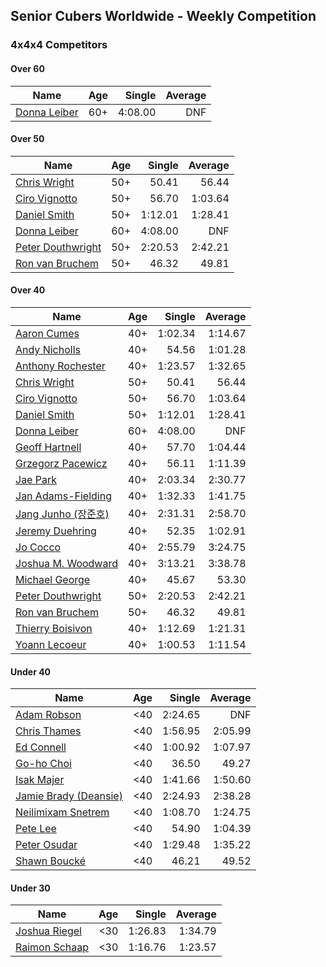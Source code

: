 ## Senior Cubers Worldwide - Weekly Competition
### 4x4x4 Competitors

#### Over 60

| Name | Age | Single | Average |
| -- | :--: | --: | --: |
| [Donna Leiber](../../persons/donna_leiber.md) | 60+ | 4:08.00 | DNF |

#### Over 50

| Name | Age | Single | Average |
| -- | :--: | --: | --: |
| [Chris Wright](../../persons/chris_wright.md) | 50+ | 50.41 | 56.44 |
| [Ciro Vignotto](../../persons/ciro_vignotto.md) | 50+ | 56.70 | 1:03.64 |
| [Daniel Smith](../../persons/daniel_smith.md) | 50+ | 1:12.01 | 1:28.41 |
| [Donna Leiber](../../persons/donna_leiber.md) | 60+ | 4:08.00 | DNF |
| [Peter Douthwright](../../persons/peter_douthwright.md) | 50+ | 2:20.53 | 2:42.21 |
| [Ron van Bruchem](../../persons/ron_van_bruchem.md) | 50+ | 46.32 | 49.81 |

#### Over 40

| Name | Age | Single | Average |
| -- | :--: | --: | --: |
| [Aaron Cumes](../../persons/aaron_cumes.md) | 40+ | 1:02.34 | 1:14.67 |
| [Andy Nicholls](../../persons/andy_nicholls.md) | 40+ | 54.56 | 1:01.28 |
| [Anthony Rochester](../../persons/anthony_rochester.md) | 40+ | 1:23.57 | 1:32.65 |
| [Chris Wright](../../persons/chris_wright.md) | 50+ | 50.41 | 56.44 |
| [Ciro Vignotto](../../persons/ciro_vignotto.md) | 50+ | 56.70 | 1:03.64 |
| [Daniel Smith](../../persons/daniel_smith.md) | 50+ | 1:12.01 | 1:28.41 |
| [Donna Leiber](../../persons/donna_leiber.md) | 60+ | 4:08.00 | DNF |
| [Geoff Hartnell](../../persons/geoff_hartnell.md) | 40+ | 57.70 | 1:04.44 |
| [Grzegorz Pacewicz](../../persons/grzegorz_pacewicz.md) | 40+ | 56.11 | 1:11.39 |
| [Jae Park](../../persons/jae_park.md) | 40+ | 2:03.34 | 2:30.77 |
| [Jan Adams-Fielding](../../persons/jan_adams_fielding.md) | 40+ | 1:32.33 | 1:41.75 |
| [Jang Junho (장준호)](../../persons/jang_junho.md) | 40+ | 2:31.31 | 2:58.70 |
| [Jeremy Duehring](../../persons/jeremy_duehring.md) | 40+ | 52.35 | 1:02.91 |
| [Jo Cocco](../../persons/jo_cocco.md) | 40+ | 2:55.79 | 3:24.75 |
| [Joshua M. Woodward](../../persons/joshua_m_woodward.md) | 40+ | 3:13.21 | 3:38.78 |
| [Michael George](../../persons/michael_george.md) | 40+ | 45.67 | 53.30 |
| [Peter Douthwright](../../persons/peter_douthwright.md) | 50+ | 2:20.53 | 2:42.21 |
| [Ron van Bruchem](../../persons/ron_van_bruchem.md) | 50+ | 46.32 | 49.81 |
| [Thierry Boisivon](../../persons/thierry_boisivon.md) | 40+ | 1:12.69 | 1:21.31 |
| [Yoann Lecoeur](../../persons/yoann_lecoeur.md) | 40+ | 1:00.53 | 1:11.54 |

#### Under 40

| Name | Age | Single | Average |
| -- | :--: | --: | --: |
| [Adam Robson](../../persons/adam_robson.md) | <40 | 2:24.65 | DNF |
| [Chris Thames](../../persons/chris_thames.md) | <40 | 1:56.95 | 2:05.99 |
| [Ed Connell](../../persons/ed_connell.md) | <40 | 1:00.92 | 1:07.97 |
| [Go-ho Choi](../../persons/go_ho_choi.md) | <40 | 36.50 | 49.27 |
| [Isak Majer](../../persons/isak_majer.md) | <40 | 1:41.66 | 1:50.60 |
| [Jamie Brady (Deansie)](../../persons/jamie_brady.md) | <40 | 2:24.93 | 2:38.28 |
| [Neilimixam Snetrem](../../persons/neilimixam_snetrem.md) | <40 | 1:08.70 | 1:24.75 |
| [Pete Lee](../../persons/pete_lee.md) | <40 | 54.90 | 1:04.39 |
| [Peter Osudar](../../persons/peter_osudar.md) | <40 | 1:29.48 | 1:35.22 |
| [Shawn Boucké](../../persons/shawn_boucke.md) | <40 | 46.21 | 49.52 |

#### Under 30

| Name | Age | Single | Average |
| -- | :--: | --: | --: |
| [Joshua Riegel](../../persons/joshua_riegel.md) | <30 | 1:26.83 | 1:34.79 |
| [Raimon Schaap](../../persons/raimon_schaap.md) | <30 | 1:16.76 | 1:23.57 |


<!-- Global site tag (gtag.js) - Google Analytics -->
<script async src="https://www.googletagmanager.com/gtag/js?id=UA-86348435-3"></script>
<script>window.dataLayer = window.dataLayer || []; function gtag() {dataLayer.push(arguments);} gtag('js', new Date()); gtag('config', 'UA-86348435-3');</script>
